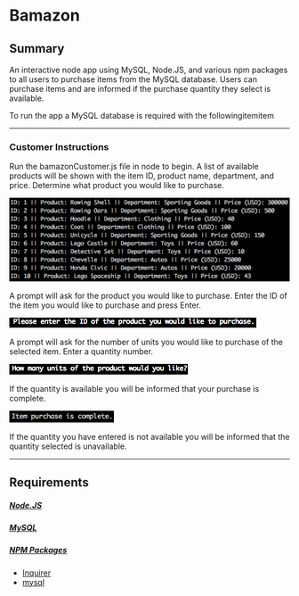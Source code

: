 # **Bamazon**
 
## **Summary**
 
An interactive node app using MySQL, Node.JS, and various npm packages to all users to purchase items from the MySQL database. Users can purchase items and are informed if the purchase quantity they select is available.
 
To run the app a MySQL database is required with the followingitemitem
 
***
 
### **Customer Instructions**
 
Run the bamazonCustomer.js file in node to begin. A list of available products will be shown with the item ID, product name, department, and price. Determine what product you would like to purchase.
 
![Customer](Images/item-list.png)
 
A prompt will ask for the product you would like to purchase. Enter the ID of the item you would like to purchase and press Enter.
 
![Customer](Images/ID-prompt.png)
 
A prompt will ask for the number of units you would like to purchase of the selected item. Enter a quantity number.

![Customer](Images/quantity-prompt.png)
 
If the quantity is available you will be informed that your purchase is complete.

![Customer](Images/purchase.png)

If the quantity you have entered is not available you will be informed that the quantity selected is unavailable.

***

## **Requirements**

##### [Node.JS](https://nodejs.org/en/download/)
##### [MySQL](https://www.mysql.com/downloads/)
##### [NPM Packages](https://www.npmjs.com)
* [Inquirer](https://www.npmjs.com/package/inquirer)
* [mysql](https://www.npmjs.com/package/mysql)

